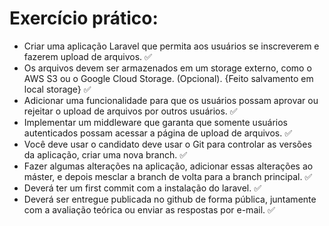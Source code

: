 # Exercício prático:

- Criar uma aplicação Laravel que permita aos usuários se inscreverem e fazerem upload de arquivos. ✅
- Os arquivos devem ser armazenados em um storage externo, como o AWS S3  ou o Google Cloud Storage. (Opcional). {Feito salvamento em local storage} ✅
- Adicionar uma funcionalidade para que os usuários possam aprovar ou rejeitar o  upload de arquivos por outros usuários. ✅
- Implementar um middleware que garanta que somente usuários autenticados  possam acessar a página de upload de arquivos. ✅
- Você deve usar o candidato deve usar o Git para controlar as versões da  aplicação, criar uma nova branch. ✅
- Fazer algumas alterações na aplicação, adicionar essas alterações ao máster, e  depois mesclar a branch de volta para a branch principal. ✅
- Deverá ter um first commit com a instalação do laravel. ✅
- Deverá ser entregue publicada no github de forma pública, juntamente com a  avaliação teórica ou enviar as respostas por e-mail. ✅
